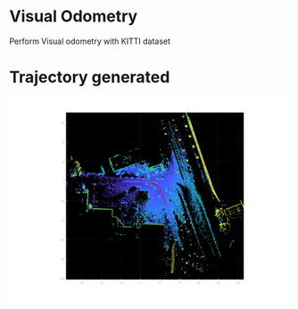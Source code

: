 # Visual Odometry
Perform Visual odometry with KITTI dataset


# Trajectory generated
![alt text](https://github.com/rahulagrawal048/kitti-odometry/blob/main/odometry.jpg)
